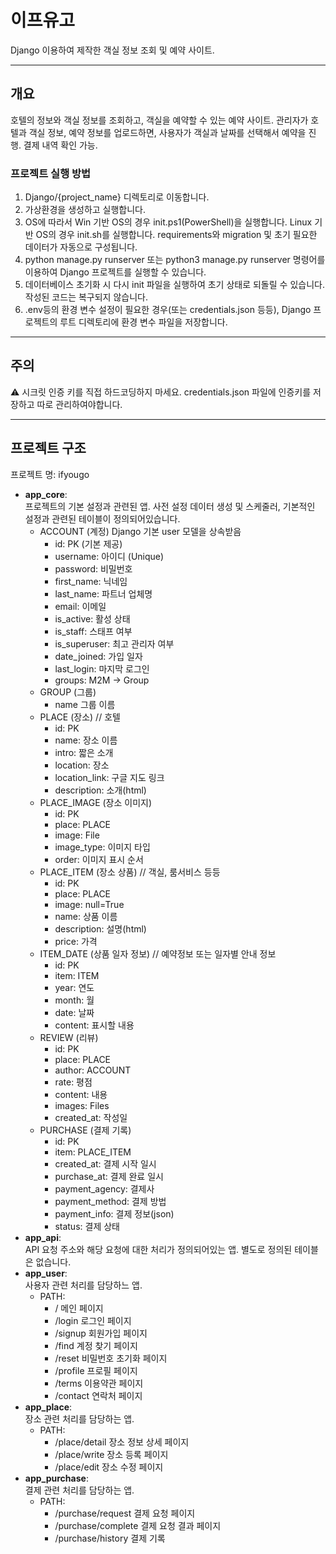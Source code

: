 # 이프유고

Django 이용하여 제작한 객실 정보 조회 및 예약 사이트.

---

## 개요

호텔의 정보와 객실 정보를 조회하고, 객실을 예약할 수 있는 예약 사이트. 관리자가 호텔과 객실 정보, 예약 정보를 업로드하면, 사용자가 객실과 날짜를 선택해서 예약을 진행. 결제 내역 확인 가능.

### 프로젝트 실행 방법

1. Django/{project_name} 디렉토리로 이동합니다.
2. 가상환경을 생성하고 실행합니다.
3. OS에 따라서 Win 기반 OS의 경우 init.ps1(PowerShell)을 실행합니다. Linux 기반 OS의 경우 init.sh를 실행합니다. requirements와 migration 및 초기 필요한 데이터가 자동으로 구성됩니다.
4. python manage.py runserver 또는 python3 manage.py runserver 명령어를 이용하여 Django 프로젝트를 실행할 수 있습니다.
5. 데이터베이스 초기화 시 다시 init 파일을 실행하여 초기 상태로 되돌릴 수 있습니다. 작성된 코드는 복구되지 않습니다.
6. .env등의 환경 변수 설정이 필요한 경우(또는 credentials.json 등등), Django 프로젝트의 루트 디렉토리에 환경 변수 파일을 저장합니다.

---

## 주의

⚠️ 시크릿 인증 키를 직접 하드코딩하지 마세요. credentials.json 파일에 인증키를 저장하고 따로 관리하여야합니다.

---

## 프로젝트 구조

프로젝트 명: ifyougo

- **app_core**:  
프로젝트의 기본 설정과 관련된 앱. 사전 설정 데이터 생성 및 스케줄러, 기본적인 설정과 관련된 테이블이 정의되어있습니다.
  - ACCOUNT (계정) Django 기본 user 모델을 상속받음
    - id: PK (기본 제공)
    - username: 아이디 (Unique)
    - password: 비밀번호
    - first_name: 닉네임
    - last_name: 파트너 업체명
    - email: 이메일
    - is_active: 활성 상태
    - is_staff: 스태프 여부
    - is_superuser: 최고 관리자 여부
    - date_joined: 가입 일자
    - last_login: 마지막 로그인
    - groups: M2M → Group
  - GROUP (그룹)
    - name 그룹 이름
  - PLACE (장소) // 호텔
    - id: PK
    - name: 장소 이름
    - intro: 짧은 소개
    - location: 장소
    - location_link: 구글 지도 링크
    - description: 소개(html)
  - PLACE_IMAGE (장소 이미지)
    - id: PK
    - place: PLACE
    - image: File
    - image_type: 이미지 타입
    - order: 이미지 표시 순서
  - PLACE_ITEM (장소 상품) // 객실, 룸서비스 등등
    - id: PK
    - place: PLACE
    - image: null=True
    - name: 상품 이름
    - description: 설명(html)
    - price: 가격
  - ITEM_DATE (상품 일자 정보) // 예약정보 또는 일자별 안내 정보
    - id: PK
    - item: ITEM
    - year: 연도
    - month: 월
    - date: 날짜
    - content: 표시할 내용
  - REVIEW (리뷰)
    - id: PK
    - place: PLACE
    - author: ACCOUNT
    - rate: 평점
    - content: 내용
    - images: Files
    - created_at: 작성일
  - PURCHASE (결제 기록)
    - id: PK
    - item: PLACE_ITEM
    - created_at: 결제 시작 일시
    - purchase_at: 결제 완료 일시
    - payment_agency: 결제사
    - payment_method: 결제 방법
    - payment_info: 결제 정보(json)
    - status: 결제 상태
- **app_api**:  
API 요청 주소와 해당 요청에 대한 처리가 정의되어있는 앱. 별도로 정의된 테이블은 없습니다.
- **app_user**:  
사용자 관련 처리를 담당하느 앱.
  - PATH:
    - / 메인 페이지
    - /login 로그인 페이지
    - /signup 회원가입 페이지
    - /find 계정 찾기 페이지
    - /reset 비밀번호 초기화 페이지
    - /profile 프로필 페이지
    - /terms 이용약관 페이지
    - /contact 연락처 페이지
- **app_place**:  
장소 관련 처리를 담당하는 앱.
  - PATH:
    - /place/detail 장소 정보 상세 페이지
    - /place/write 장소 등록 페이지
    - /place/edit 장소 수정 페이지
- **app_purchase**:  
결제 관련 처리를 담당하는 앱.
  - PATH:
    - /purchase/request 결제 요청 페이지
    - /purchase/complete 결제 요청 결과 페이지
    - /purchase/history 결제 기록
